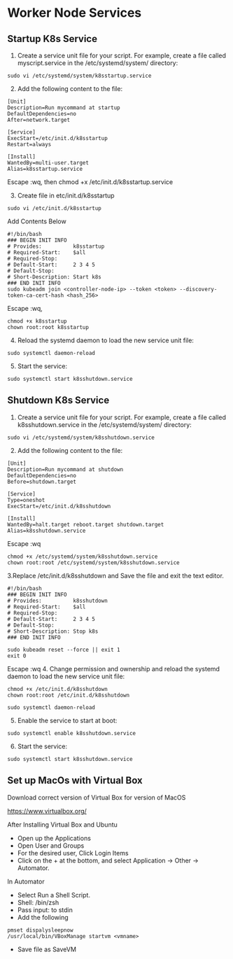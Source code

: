 # Worker Node Services

## Startup K8s Service

1. Create a service unit file for your script. For example, create a file called myscript.service in the /etc/systemd/system/ directory:
```
sudo vi /etc/systemd/system/k8sstartup.service
```

2. Add the following content to the file:
```
[Unit]
Description=Run mycommand at startup
DefaultDependencies=no
After=network.target

[Service]
ExecStart=/etc/init.d/k8sstartup
Restart=always

[Install]
WantedBy=multi-user.target
Alias=k8sstartup.service
```
Escape :wq, then chmod +x /etc/init.d/k8sstartup.service

3. Create file in etc/init.d/k8sstartup
```
sudo vi /etc/init.d/k8sstartup
```
Add Contents Below
```
#!/bin/bash
### BEGIN INIT INFO
# Provides:          k8sstartup
# Required-Start:    $all
# Required-Stop:
# Default-Start:     2 3 4 5
# Default-Stop:
# Short-Description: Start k8s
### END INIT INFO
sudo kubeadm join <controller-node-ip> --token <token> --discovery-token-ca-cert-hash <hash_256>
```
Escape :wq, 
```
chmod +x k8sstartup
chown root:root k8sstartup
```

4. Reload the systemd daemon to load the new service unit file:
```
sudo systemctl daemon-reload
```

5. Start the service:
```
sudo systemctl start k8sshutdown.service
```

## Shutdown K8s Service

1. Create a service unit file for your script. For example, create a file called k8sshutdown.service in the /etc/systemd/system/ directory:
```
sudo vi /etc/systemd/system/k8sshutdown.service
```
2. Add the following content to the file:
```
[Unit]
Description=Run mycommand at shutdown
DefaultDependencies=no
Before=shutdown.target

[Service]
Type=oneshot
ExecStart=/etc/init.d/k8sshutdown

[Install]
WantedBy=halt.target reboot.target shutdown.target
Alias=k8sshutdown.service
```
Escape :wq
```
chmod +x /etc/systemd/system/k8sshutdown.service
chown root:root /etc/systemd/system/k8sshutdown.service
```
3.Replace /etc/init.d/k8sshutdown and Save the file and exit the text editor.
```
#!/bin/bash
### BEGIN INIT INFO
# Provides:          k8sshutdown
# Required-Start:    $all
# Required-Stop:
# Default-Start:     2 3 4 5
# Default-Stop:
# Short-Description: Stop k8s
### END INIT INFO

sudo kubeadm reset --force || exit 1
exit 0

```
Escape :wq
4. Change permission and ownership and reload the systemd daemon to load the new service unit file:
```
chmod +x /etc/init.d/k8sshutdown
chown root:root /etc/init.d/k8sshutdown

sudo systemctl daemon-reload
```
5. Enable the service to start at boot:
```
sudo systemctl enable k8sshutdown.service
```
6. Start the service:
```
sudo systemctl start k8sshutdown.service
```

## Set up MacOs with Virtual Box

Download correct version of Virtual Box for version of MacOS

https://www.virtualbox.org/

After Installing Virtual Box and Ubuntu
- Open up the Applications
- Open User and Groups
- For the desired user, Click Login Items
- Click on the + at the bottom, and select Application -> Other -> Automator.

In Automator
- Select Run a Shell Script.
- Shell: /bin/zsh
- Pass input: to stdin
- Add the following
```
pmset dispalysleepnow
/usr/local/bin/VBoxManage startvm <vmname>
```
- Save file as SaveVM
